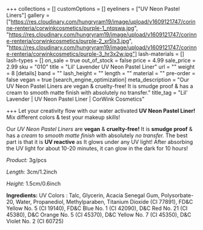 +++
collections = []
customOptions = []
eyeliners = ["UV Neon Pastel Liners"]
gallery = ["https://res.cloudinary.com/hungryram19/image/upload/v1609121747/corinne-renteria/corwinkcosmetics/purple-1_ntqswa.jpg", "https://res.cloudinary.com/hungryram19/image/upload/v1609121747/corinne-renteria/corwinkcosmetics/purple-2_xr5lx3.jpg", "https://res.cloudinary.com/hungryram19/image/upload/v1609121747/corinne-renteria/corwinkcosmetics/purple-3_hr3x2w.jpg"]
lash-materials = []
lash-types = []
on_sale = true
out_of_stock = false
price = 4.99
sale_price = 2.99
sku = "010"
title = "Lil' Lavender UV Neon Pastel Liner"
url = ""
weight = 8
[details]
band = ""
lash_height = ""
length = ""
material = ""
pre-order = false
vegan = true
[search_engine_optimization]
meta_description = "Our UV Neon Pastel Liners are vegan & cruelty-free! It is smudge proof & has a cream to smooth matte finish with absolutely no transfer."
title_tag = "Lil' Lavender | UV Neon Pastel Liner | CorWink Cosmetics"

+++
Let your creativity flow with our water activated **UV Neon Pastel Liner!** Mix different colors & test your makeup skills!

Our _UV Neon Pastel Liners_ are **vegan** & **cruelty-free!** It is **smudge proof** & has a _cream_ to _smooth matte finish_ with absolutely _no transfer._ The best part is that it is **UV reactive** as It glows under any UV light! After absorbing the UV light for about 10-20 minutes, it can glow in the dark for 10 hours!

_Product:_ 3g/pcs

_Length:_ 3cm/1.2inch

_Height:_ 1.5cm/0.6inch

**Ingredients:** UV Colors : Talc, Glycerin, Acacia Senegal Gum, Polysorbate-20, Water, Propanediol, Methylparaben, Titanium Dioxide (CI 77891), FD&C Yellow No. 5 (CI 19140), FD&C Blue No. 1 (CI 42090), D&C Red No. 21 (CI 45380), D&C Orange No. 5 (CI 45370), D&C Yellow No. 7 (CI 45350), D&C Violet No. 2 (CI 60725)